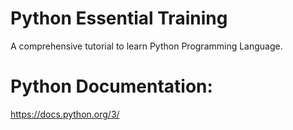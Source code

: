 # Python Essential Training
A comprehensive tutorial to learn Python Programming Language. 

# Python Documentation:
https://docs.python.org/3/